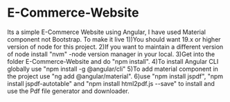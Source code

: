 # E-Commerce-Website
Its a simple E-Commerce Website using Angular, I have used Material component not Bootstrap.
To make it live
1))You should want 19.x or higher version of node for this project.
2)If you want to maintain a different version of node install "nvm" -node version manager in your local.
3)Get into the folder E-Commerce-Website and do "npm install".
4)To install Angular CLI globally use "npm install -g @angular/cli"
5)To add material component in the project use "ng add @angular/material".
6)use "npm install jspdf", "npm install jspdf-autotable" and "npm install html2pdf.js --save" to install and use the Pdf file generator and downloader.

